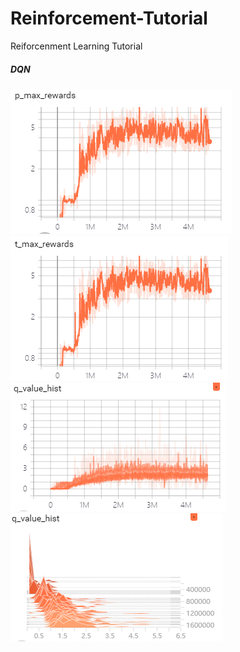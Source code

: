 # Reinforcement-Tutorial
Reiforcenment Learning Tutorial

##### DQN
![image](images/DQN-pMax.PNG)![image](images/DQN-tMax.PNG)
![image](images/DQN-pDistribution.PNG)![image](images/DQN-pHist.PNG)
